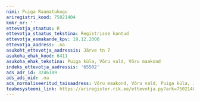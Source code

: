 ```yaml
---
nimi: Puiga Raamatukogu
ariregistri_kood: 75021404
kmkr_nr: ''
ettevotja_staatus: R
ettevotja_staatus_tekstina: Registrisse kantud
ettevotja_esmakande_kpv: 19.12.2000
ettevotja_aadress: .na
asukoht_ettevotja_aadressis: Järve tn 7
asukoha_ehak_kood: 6411
asukoha_ehak_tekstina: Puiga küla, Võru vald, Võru maakond
indeks_ettevotja_aadressis: '65502'
ads_adr_id: 3246189
ads_ads_oid: .na
ads_normaliseeritud_taisaadress: Võru maakond, Võru vald, Puiga küla, Järve tn 7
teabesysteemi_link: https://ariregister.rik.ee/ettevotja.py?ark=75021404&ref=rekvisiidid
---
```

